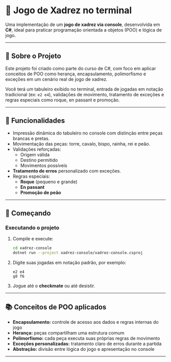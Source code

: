 # 🧩 Jogo de Xadrez no terminal

Uma implementação de um **jogo de xadrez via console**, desenvolvida em **C#**, ideal para praticar programação orientada a objetos (POO) e lógica de jogo.

---

## 🧠 Sobre o Projeto

Este projeto foi criado como parte do curso de C#, com foco em aplicar conceitos de POO como herança, encapsulamento, polimorfismo e exceções em um cenário real de jogo de xadrez.

Você terá um tabuleiro exibido no terminal, entrada de jogadas em notação tradicional (ex: `e2 e4`), validações de movimento, tratamento de exceções e regras especiais como roque, en passant e promoção.

---

## 🎯 Funcionalidades

- Impressão dinâmica do tabuleiro no console com distinção entre peças brancas e pretas.
- Movimentação das peças: torre, cavalo, bispo, rainha, rei e peão.
- Validações reforçadas:
  - Origem válida
  - Destino permitido
  - Movimentos possíveis
- **Tratamento de erros** personalizado com exceções.
- Regras especiais:
  - **Roque** (pequeno e grande)
  - **En passant**
  - **Promoção de peão**

---

## 🚀 Começando

### Executando o projeto

1. Compile e execute:

   ```bash
   cd xadrez-console
   dotnet run --project xadrez-console/xadrez-console.csproj
   ```

2. Digite suas jogadas em notação padrão, por exemplo:

   ```
   e2 e4
   g8 f6
   ```

3. Jogue até o **checkmate** ou até desistir.

---

## 📚 Conceitos de POO aplicados

- **Encapsulamento:** controle de acesso aos dados e regras internas do jogo
- **Herança:** peças compartilham uma estrutura comum
- **Polimorfismo:** cada peça executa suas próprias regras de movimento
- **Exceções personalizadas:** tratamento claro de erros durante a partida
- **Abstração:** divisão entre lógica do jogo e apresentação no console

---
